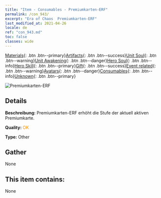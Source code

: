 ```yaml
---
title: "Item - Consumables - Premiumkarten-ERF"
permalink: /con_943/
excerpt: "Era of Chaos  Premiumkarten-ERF"
last_modified_at: 2021-04-26
locale: de
ref: "con_943.md"
toc: false
classes: wide
---
```

 [Materials](/ItemsDE/){: .btn .btn--primary}[Artifacts](/ItemsDE/Artifacts/){: .btn .btn--success}[Unit Soul](/ItemsDE/UnitSoul/){: .btn .btn--warning}[Unit Awakening](/ItemsDE/UnitAwakening/){: .btn .btn--danger}[Hero Soul](/ItemsDE/HeroSoul/){: .btn .btn--info}[Hero Skill](/ItemsDE/HeroSkill/){: .btn .btn--primary}[Gift](/ItemsDE/Gift/){: .btn .btn--success}[Event related](/ItemsDE/Events/){: .btn .btn--warning}[Avatars](/ItemsDE/Avatars/){: .btn .btn--danger}[Consumables](/ItemsDE/Consumables/){: .btn .btn--info}[Unknown](/ItemsDE/Unknown/){: .btn .btn--primary}

 ![Premiumkarten-ERF](/images/t/i_40035.png)

## Details
 **Beschreibung:** Premiumkarten-ERF erhöht die Stufe der aktuell aktiven Premiumkarte.

 **Quality:** <span style="color: #FF8C00">OK</span>

 **Type:** Other

## Gather

  None

## This item contains:

  None

